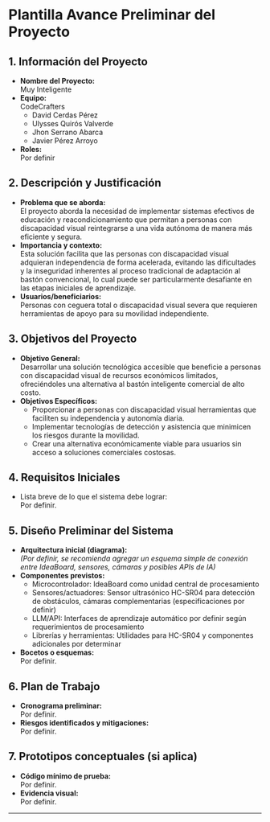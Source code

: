 # Plantilla Avance Preliminar del Proyecto

## 1. Información del Proyecto
- **Nombre del Proyecto:**  
  Muy Inteligente
- **Equipo:**  
  CodeCrafters  
  - David Cerdas Pérez  
  - Ulysses Quirós Valverde  
  - Jhon Serrano Abarca  
  - Javier Pérez Arroyo
- **Roles:**  
  Por definir

## 2. Descripción y Justificación
- **Problema que se aborda:**  
  El proyecto aborda la necesidad de implementar sistemas efectivos de educación y reacondicionamiento que permitan a personas con discapacidad visual reintegrarse a una vida autónoma de manera más eficiente y segura.
- **Importancia y contexto:**  
  Esta solución facilita que las personas con discapacidad visual adquieran independencia de forma acelerada, evitando las dificultades y la inseguridad inherentes al proceso tradicional de adaptación al bastón convencional, lo cual puede ser particularmente desafiante en las etapas iniciales de aprendizaje.
- **Usuarios/beneficiarios:**  
  Personas con ceguera total o discapacidad visual severa que requieren herramientas de apoyo para su movilidad independiente.

## 3. Objetivos del Proyecto
- **Objetivo General:**  
  Desarrollar una solución tecnológica accesible que beneficie a personas con discapacidad visual de recursos económicos limitados, ofreciéndoles una alternativa al bastón inteligente comercial de alto costo.
- **Objetivos Específicos:**  
  - Proporcionar a personas con discapacidad visual herramientas que faciliten su independencia y autonomía diaria.
  - Implementar tecnologías de detección y asistencia que minimicen los riesgos durante la movilidad.
  - Crear una alternativa económicamente viable para usuarios sin acceso a soluciones comerciales costosas.

## 4. Requisitos Iniciales
- Lista breve de lo que el sistema debe lograr:  
  Por definir.

## 5. Diseño Preliminar del Sistema
- **Arquitectura inicial (diagrama):**  
  *(Por definir, se recomienda agregar un esquema simple de conexión entre IdeaBoard, sensores, cámaras y posibles APIs de IA)*
- **Componentes previstos:**  
  - Microcontrolador: IdeaBoard como unidad central de procesamiento
  - Sensores/actuadores: Sensor ultrasónico HC-SR04 para detección de obstáculos, cámaras complementarias (especificaciones por definir)
  - LLM/API: Interfaces de aprendizaje automático por definir según requerimientos de procesamiento
  - Librerías y herramientas: Utilidades para HC-SR04 y componentes adicionales por determinar
- **Bocetos o esquemas:**  
  Por definir.

## 6. Plan de Trabajo
- **Cronograma preliminar:**  
  Por definir.
- **Riesgos identificados y mitigaciones:**  
  Por definir.

## 7. Prototipos conceptuales (si aplica)
- **Código mínimo de prueba:**  
  Por definir.
- **Evidencia visual:**  
  Por definir.

---
